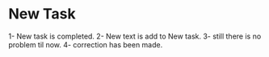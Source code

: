 # New Task

1- New task is completed.
2- New text is add to New task.
3- still there is no problem til now.
4- correction has been made.
